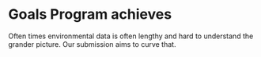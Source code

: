 
# Goals Program achieves
Often times environmental data is often lengthy and hard to understand the grander picture. Our submission aims to curve that.
